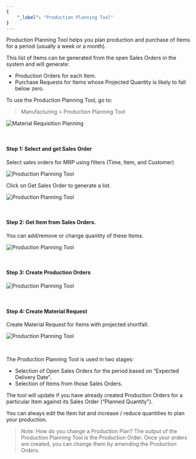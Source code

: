 ```yaml
---
{
	"_label": "Production Planning Tool"
}
---
```

Production Planning Tool helps you plan production and purchase of Items for a period (usually a week or a month).

This list of Items can be generated from the open Sales Orders in the system and will generate:

- Production Orders for each Item.
- Purchase Requests for Items whose Projected Quantity is likely to fall below zero.

To use the Production Planning Tool, go to: 

> Manufacturing > Production Planning Tool


![Material Requisition Planning](img/mrp.png)

<br>


#### Step 1: Select and get Sales Order

Select sales orders for MRP using filters (Time, Item, and Customer)


![Production Planning Tool](img/mrp-1.png)

Click on Get Sales Order to generate a list.

![Production Planning Tool](img/mrp-1.1.png)

<br>


#### Step 2: Get Item from Sales Orders.

 You can add/remove or change quantity of these Items.

 ![Production Planning Tool](img/mrp-2.png)


<br>

#### Step 3: Create Production Orders

![Production Planning Tool](img/mrp-3.png)

<br>

#### Step 4: Create Material Request

Create Material Request for Items with projected shortfall.


![Production Planning Tool](img/mrp-4.png)

<br>

The Production Planning Tool is used in two stages:

- Selection of Open Sales Orders for the period based on “Expected Delivery Date”.
- Selection of Items from those Sales Orders.


The tool will update if you have already created Production Orders for a particular Item against its Sales Order (“Planned Quantity”).

You can always edit the Item list and increase / reduce quantities to plan your production.

> Note: How do you change a Production Plan? The output of the Production Planning Tool is the Production Order. Once your orders are created, you can change them by amending the Production Orders.

